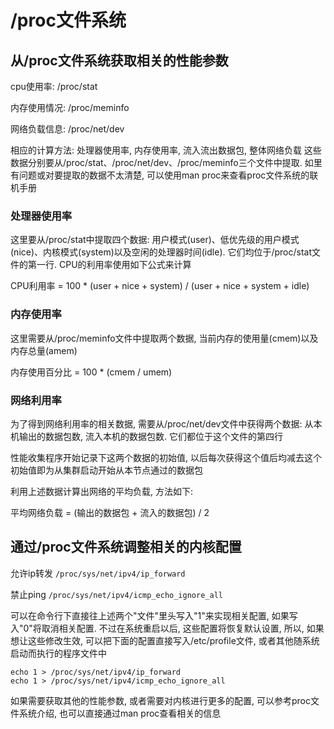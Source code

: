 # /proc文件系统

## 从/proc文件系统获取相关的性能参数

cpu使用率: /proc/stat

内存使用情况: /proc/meminfo

网络负载信息: /proc/net/dev

相应的计算方法: 处理器使用率, 内存使用率, 流入流出数据包, 整体网络负载
这些数据分别要从/proc/stat、/proc/net/dev、/proc/meminfo三个文件中提取. 如里有问题或对要提取的数据不太清楚, 可以使用man proc来查看proc文件系统的联机手册 

### 处理器使用率

这里要从/proc/stat中提取四个数据: 用户模式(user)、低优先级的用户模式(nice)、内核模式(system)以及空闲的处理器时间(idle). 它们均位于/proc/stat文件的第一行. CPU的利用率使用如下公式来计算

CPU利用率 = 100 * (user + nice + system) / (user + nice + system + idle)

### 内存使用率

这里需要从/proc/meminfo文件中提取两个数据, 当前内存的使用量(cmem)以及内存总量(amem)

内存使用百分比 = 100 * (cmem / umem)

### 网络利用率

为了得到网络利用率的相关数据, 需要从/proc/net/dev文件中获得两个数据: 从本机输出的数据包数, 流入本机的数据包数. 它们都位于这个文件的第四行

性能收集程序开始记录下这两个数据的初始值, 以后每次获得这个值后均减去这个初始值即为从集群启动开始从本节点通过的数据包

利用上述数据计算出网络的平均负载, 方法如下: 

平均网络负载 = (输出的数据包 + 流入的数据包) / 2

## 通过/proc文件系统调整相关的内核配置

允许ip转发  `/proc/sys/net/ipv4/ip_forward`

禁止ping  `/proc/sys/net/ipv4/icmp_echo_ignore_all`

可以在命令行下直接往上述两个"文件"里头写入"1"来实现相关配置, 如果写入"0"将取消相关配置. 不过在系统重启以后, 这些配置将恢复默认设置, 所以, 如果想让这些修改生效, 可以把下面的配置直接写入/etc/profile文件, 或者其他随系统启动而执行的程序文件中
```
echo 1 > /proc/sys/net/ipv4/ip_forward  
echo 1 > /proc/sys/net/ipv4/icmp_echo_ignore_all  
```
如果需要获取其他的性能参数, 或者需要对内核进行更多的配置, 可以参考proc文件系统介绍, 也可以直接通过man proc查看相关的信息
